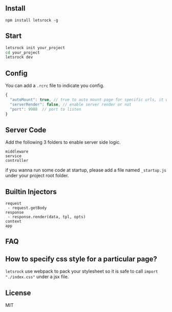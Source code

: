 Install
------

```
npm install letsrock -g
```

Start
----

```bash
letsrock init your_project
cd your_project
letsrock dev
```

Config
-----

You can add a `.rcrc` file to indicate you config.
```javascript
{
  "autoMount": true, // true to auto mount page for specific urls, it will bypass your custom controller
  "serverRender": false, // enable server render or not
  "port": 9988  // port to listen
}
```

Server Code
------

Add the following 3 folders to enable server side logic.

```
middleware
service
controller
```

if you wanna run some code at startup, please add a file named `_startup.js` under your project root folder.

Builtin Injectors
-----

```
request
 - request.getBody
response
 - response.render(data, tpl, opts)
context
app
```


FAQ
-----

## How to specify css style for a particular page?

`letsrock` use webpack to pack your stylesheet so it is safe to call `import "./index.css"` under a jsx file.


License
----
MIT
